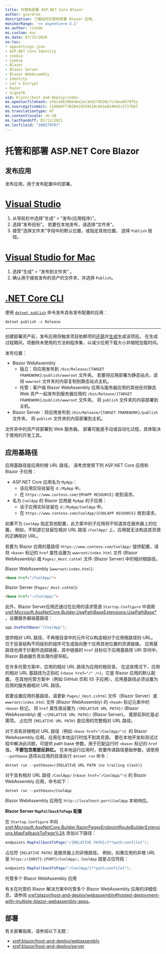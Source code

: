 ```yaml
---
title: 托管和部署 ASP.NET Core Blazor
author: guardrex
description: 了解如何托管和部署 Blazor 应用。
monikerRange: '>= aspnetcore-3.1'
ms.author: riande
ms.custom: mvc
ms.date: 07/15/2020
no-loc:
- appsettings.json
- ASP.NET Core Identity
- cookie
- Cookie
- Blazor
- Blazor Server
- Blazor WebAssembly
- Identity
- Let's Encrypt
- Razor
- SignalR
uid: blazor/host-and-deploy/index
ms.openlocfilehash: e7bc44b396b46e2ac3e0279520c7cc8ea6679f5a
ms.sourcegitcommit: 1166b0ff3828418559510c661e8240e5c5717bb7
ms.translationtype: HT
ms.contentlocale: zh-CN
ms.lasthandoff: 02/12/2021
ms.locfileid: "100279767"
---
```

# <a name="host-and-deploy-aspnet-core-blazor"></a>托管和部署 ASP.NET Core Blazor

## <a name="publish-the-app"></a>发布应用

发布应用，用于发布配置中的部署。

# <a name="visual-studio"></a>[Visual Studio](#tab/visual-studio)

1. 从导航栏中选择“生成” > “发布{应用程序}”。
1. 选择“发布目标”。 若要在本地发布，请选择“文件夹”。
1. 接受“选择文件夹”字段中的默认位置，或指定其他位置。 选择 `Publish` 按钮。

# <a name="visual-studio-for-mac"></a>[Visual Studio for Mac](#tab/visual-studio-mac)

1. 选择“生成” > “发布到文件夹” 。
1. 确认用于接收发布的资产的文件夹，并选择 `Publish`。

# <a name="net-core-cli"></a>[.NET Core CLI](#tab/netcore-cli)

使用 [`dotnet publish`](/dotnet/core/tools/dotnet-publish) 命令发布具有发布配置的应用：

```dotnetcli
dotnet publish -c Release
```

---

创建部署资产前，发布应用将触发项目依赖项的[还原](/dotnet/core/tools/dotnet-restore)并[生成](/dotnet/core/tools/dotnet-build)生成该项目。 在生成过程期间，将删除未使用的方法和程序集，以减少应用下载大小并缩短加载时间。

发布位置：

* Blazor WebAssembly
  * 独立：将应用发布到 `/bin/Release/{TARGET FRAMEWORK}/publish/wwwroot` 文件夹。 若要将应用部署为静态站点，请将 `wwwroot` 文件夹的内容复制到静态站点主机。
  * 托管：客户端 Blazor WebAssembly 应用与服务器应用的其他任何静态 Web 资产一起发布到服务器应用的 `/bin/Release/{TARGET FRAMEWORK}/publish/wwwroot` 文件夹。 将 `publish` 文件夹的内容部署到主机。
* Blazor Server：将应用发布到 `/bin/Release/{TARGET FRAMEWORK}/publish` 文件夹。 将 `publish` 文件夹的内容部署到主机。

文件夹中的资产将部署到 Web 服务器。 部署可能是手动或自动化过程，具体取决于使用的开发工具。

## <a name="app-base-path"></a>应用基路径

应用基路径是应用的根 URL 路径。 请考虑使用下列 ASP.NET Core 应用和 Blazor 子应用：

* ASP.NET Core 应用名为 `MyApp`：
  * 该应用实际驻留在 `d:/MyApp` 中。
  * 在 `https://www.contoso.com/{MYAPP RESOURCE}` 收到请求。
* 名为 `CoolApp` 的 Blazor 应用是 `MyApp` 的子应用：
  * 该子应用实际驻留在 `d:/MyApp/CoolApp` 中。
  * 在 `https://www.contoso.com/CoolApp/{COOLAPP RESOURCE}` 收到请求。

如果不为 `CoolApp` 指定其他配置，此方案中的子应用将不知道其在服务器上的位置。 例如，不知道它驻留在相对 URL 路径 `/CoolApp/` 上，应用就无法构造其资源的正确相对 URL。

若要为 Blazor 应用的基路径 `https://www.contoso.com/CoolApp/` 提供配置，请将 `<base>` 标记的 `href` 属性设置为 `wwwroot/index.html` 文件 (Blazor WebAssembly) 或 `Pages/_Host.cshtml` 文件 (Blazor Server) 中的相对根路径。

Blazor WebAssembly (`wwwroot/index.html`):

```html
<base href="/CoolApp/">
```

Blazor Server (`Pages/_Host.cshtml`):

```html
<base href="~/CoolApp/">
```

此外，Blazor Server应用还通过在应用的请求管道 `Startup.Configure` 中调用 <xref:Microsoft.AspNetCore.Builder.UsePathBaseExtensions.UsePathBase*>，设置服务器端基路径：

```csharp
app.UsePathBase("/CoolApp");
```

提供相对 URL 路径，不再根目录中的元件可以构造相对于应用根路径的 URL。 位于目录结构不同级别的组件可生成指向整个应用其他位置的资源链接。 应用基路径也用于拦截所选超链接，其中链接的 `href` 目标位于应用基路径 URI 空间中。 Blazor 路由器负责处理内部导航。

在许多托管方案中，应用的相对 URL 路径为应用的根目录。 在这些情况下，应用的相对 URL 基路径为正斜杠 (`<base href="/" />`)，它是 Blazor 应用的默认配置。 在其他托管方案中（例如 GitHub 页和 IIS 子应用），应用基路径必须设置为应用的服务器相对 URL 路径。

若要设置应用的基路径，请更新 `Pages/_Host.cshtml` 文件（Blazor Server）或 `wwwroot/index.html` 文件 (Blazor WebAssembly) 的 `<head>` 标记元素中的 `<base>` 标记。 将 `href` 属性值设置为 `/{RELATIVE URL PATH}/` (Blazor WebAssembly) 或 `~/{RELATIVE URL PATH}/` (Blazor Server)。 尾部反斜杠是必需项。 占位符 `{RELATIVE URL PATH}` 是应用的完整相对 URL 路径。

对于具有非根相对 URL 路径（例如 `<base href="/CoolApp/">`）的 Blazor WebAssembly 应用，应用在本地运行时找不到其资源。 要在本地开发和测试过程中解决此问题，可提供 path base 参数，用于匹配运行时 `<base>` 标记的 `href` 值。 **不要包含尾部反斜杠。** 在本地运行应用时，若要传递路径基础参数，请使用 `--pathbase` 选项从应用的目录执行 `dotnet run` 命令：

```dotnetcli
dotnet run --pathbase=/{RELATIVE URL PATH (no trailing slash)}
```

对于具有相对 URL 路径 `/CoolApp/` (`<base href="/CoolApp/">`) 的 Blazor WebAssembly 应用，命令如下：

```dotnetcli
dotnet run --pathbase=/CoolApp
```

Blazor WebAssembly 应用在 `http://localhost:port/CoolApp` 本地响应。

**Blazor Server `MapFallbackToPage` 配置**

在 `Startup.Configure` 中向 <xref:Microsoft.AspNetCore.Builder.RazorPagesEndpointRouteBuilderExtensions.MapFallbackToPage%2A> 添加以下路径：

```csharp
endpoints.MapFallbackToPage("/{RELATIVE PATH}/{**path:nonfile}");
```

占位符 `{RELATIVE PATH}` 是服务器上的非根路径。 例如，如果应用的非根 URL 是 `https://{HOST}:{PORT}/CoolApp/`，`CoolApp` 就是占位符段：

```csharp
endpoints.MapFallbackToPage("/CoolApp/{**path:nonfile}");
```

托管多个 Blazor WebAssembly 应用

有关在托管的 Blazor 解决方案中托管多个 Blazor WebAssembly 应用的详细信息，请参阅 <xref:blazor/host-and-deploy/webassembly#hosted-deployment-with-multiple-blazor-webassembly-apps>。

## <a name="deployment"></a>部署

有关部署指南，请参阅以下主题：

* <xref:blazor/host-and-deploy/webassembly>
* <xref:blazor/host-and-deploy/server>
